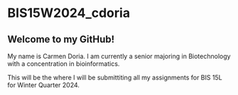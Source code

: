 # BIS15W2024_cdoria

## Welcome to my GitHub!



My name is Carmen Doria. I am currently a senior majoring in Biotechnology with a concentration in bioinformatics.

This will be the where I will be submittiting all my assignments for BIS 15L for Winter Quarter 2024. 

